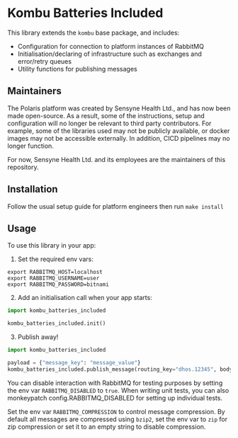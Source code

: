 # Kombu Batteries Included

This library extends the `kombu` base package, and includes:
- Configuration for connection to platform instances of RabbitMQ
- Initialisation/declaring of infrastructure such as exchanges and error/retry queues
- Utility functions for publishing messages

## Maintainers
The Polaris platform was created by Sensyne Health Ltd., and has now been made open-source. As a result, some of the
instructions, setup and configuration will no longer be relevant to third party contributors. For example, some of
the libraries used may not be publicly available, or docker images may not be accessible externally. In addition, 
CICD pipelines may no longer function.

For now, Sensyne Health Ltd. and its employees are the maintainers of this repository.

## Installation

Follow the usual setup guide for platform engineers then run `make install`

## Usage

To use this library in your app:

1) Set the required env vars:
```shell script
export RABBITMQ_HOST=localhost
export RABBITMQ_USERNAME=user
export RABBITMQ_PASSWORD=bitnami
```

2) Add an initialisation call when your app starts:
```python
import kombu_batteries_included

kombu_batteries_included.init()
``` 

3) Publish away!
```python
import kombu_batteries_included

payload = {"message_key": "message_value"}
kombu_batteries_included.publish_message(routing_key="dhos.12345", body=payload)
```

You can disable interaction with RabbitMQ for testing purposes by setting the env var `RABBITMQ_DISABLED` to `true`. When writing unit tests, you can also monkeypatch config.RABBITMQ_DISABLED for setting up individual tests.

Set the env var `RABBITMQ_COMPRESSION` to control message compression. By default all messages are compressed using `bzip2`, set the env var to `zip` for zip compression or set it to an empty string to disable compression.
